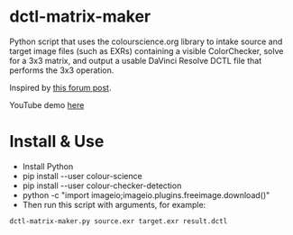 # dctl-matrix-maker
Python script that uses the colourscience.org library to intake source and target image files (such as EXRs) containing a visible ColorChecker, solve for a 3x3 matrix, and output a usable DaVinci Resolve DCTL file that performs the 3x3 operation.

Inspired by [this forum post](https://www.liftgammagain.com/forum/index.php?threads/tool-to-match-macbeth-charts-with-3x3-matrix-without-nuke.17074/#post-164536).

YouTube demo [here](https://youtu.be/inLKBxAnlzU)

# Install & Use

- Install Python
- pip install --user colour-science
- pip install --user colour-checker-detection
- python -c "import imageio;imageio.plugins.freeimage.download()"
- Then run this script with arguments, for example:
```
dctl-matrix-maker.py source.exr target.exr result.dctl
```
